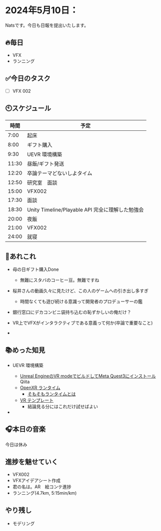

# 2024年5月10日：
Natsです。今日も日報を提出いたします。<br>

## 🔥毎日
- VFX 
- ランニング

## ✅今日のタスク
- [ ] VFX 002

## 🕙スケジュール
| 時間 |  予定 |
|----|----|
|7:00|起床|
|8:00|ギフト購入|
|9:30|UEVR 環境構築|
|11:30|昼飯/ギフト発送|
|12:20|卒論テーマどないしよタイム|
|12:50|研究室　面談|
|15:00|VFX002|
|17:30|面談|
|18:30|Unity Timeline/Playable API 完全に理解した勉強会|
|20:00|夜飯|
|21:00|VFX002|
|24:00|就寝|


## 📌あれこれ
- 母の日ギフト購入Done
  - 無難にスタバのコーヒー豆。無難ですね

- 桜井さんの動画久々に見たけど、この人のゲームへの引き出し多すぎ
  - 時間なくても遊び続ける意識って開発者のプロデューサーの鑑

- 銀行窓口にデカコンビニ袋持ち込むの恥ずかしいの俺だけ？

- VR上でVFXがインタラクティブである意義って何か(卒論で重要なこと)

- 

## 📚めった知見
- UEVR 環境構築
  - [Unreal EngineのVR modeでビルドしてMeta Quest3にインストール](https://qiita.com/sasayabaku/items/04b0fe76997c5cf49835)Qiita
  - [OpenXR ランタイム](https://dev.epicgames.com/documentation/ja-jp/unreal-engine/openxr-prerequisites-in-unreal-engine?application_version=5.3)
    - [そもそもランタイムとは](https://wa3.i-3-i.info/word13464.html)
  - [VR テンプレート](https://dev.epicgames.com/documentation/ja-jp/unreal-engine/vr-template-in-unreal-engine?application_version=5.3)
    - 結論見る分にはこれだけ試せばよい

- 

## 🎧本日の音楽
今日は休み
## 進捗を魅せていく
- VFX002
- VFXアイデアシート作成
- 君の名は。AR　絵コンテ進捗
- ランニング(4.7km, 5:15min/km)

## やり残し
- モデリング

